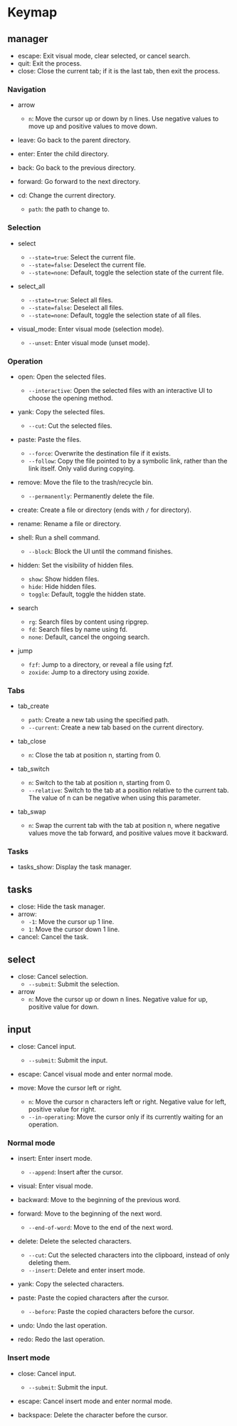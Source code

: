 # Keymap

## manager

- escape: Exit visual mode, clear selected, or cancel search.
- quit: Exit the process.
- close: Close the current tab; if it is the last tab, then exit the process.

### Navigation

- arrow

  - `n`: Move the cursor up or down by n lines. Use negative values to move up and positive values to move down.

- leave: Go back to the parent directory.
- enter: Enter the child directory.
- back: Go back to the previous directory.
- forward: Go forward to the next directory.
- cd: Change the current directory.

  - `path`: the path to change to.

### Selection

- select

  - `--state=true`: Select the current file.
  - `--state=false`: Deselect the current file.
  - `--state=none`: Default, toggle the selection state of the current file.

- select_all

  - `--state=true`: Select all files.
  - `--state=false`: Deselect all files.
  - `--state=none`: Default, toggle the selection state of all files.

- visual_mode: Enter visual mode (selection mode).

  - `--unset`: Enter visual mode (unset mode).

### Operation

- open: Open the selected files.

  - `--interactive`: Open the selected files with an interactive UI to choose the opening method.

- yank: Copy the selected files.

  - `--cut`: Cut the selected files.

- paste: Paste the files.

  - `--force`: Overwrite the destination file if it exists.
  - `--follow`: Copy the file pointed to by a symbolic link, rather than the link itself. Only valid during copying.

- remove: Move the file to the trash/recycle bin.

  - `--permanently`: Permanently delete the file.

- create: Create a file or directory (ends with `/` for directory).
- rename: Rename a file or directory.
- shell: Run a shell command.

  - `--block`: Block the UI until the command finishes.

- hidden: Set the visibility of hidden files.

  - `show`: Show hidden files.
  - `hide`: Hide hidden files.
  - `toggle`: Default, toggle the hidden state.

- search

  - `rg`: Search files by content using ripgrep.
  - `fd`: Search files by name using fd.
  - `none`: Default, cancel the ongoing search.

- jump

  - `fzf`: Jump to a directory, or reveal a file using fzf.
  - `zoxide`: Jump to a directory using zoxide.

### Tabs

- tab_create

  - `path`: Create a new tab using the specified path.
  - `--current`: Create a new tab based on the current directory.

- tab_close

  - `n`: Close the tab at position n, starting from 0.

- tab_switch

  - `n`: Switch to the tab at position n, starting from 0.
  - `--relative`: Switch to the tab at a position relative to the current tab. The value of n can be negative when using this parameter.

- tab_swap

  - `n`: Swap the current tab with the tab at position n, where negative values move the tab forward, and positive values move it backward.

### Tasks

- tasks_show: Display the task manager.

## tasks

- close: Hide the task manager.
- arrow:
  - `-1`: Move the cursor up 1 line.
  - `1`: Move the cursor down 1 line.
- cancel: Cancel the task.

## select

- close: Cancel selection.
  - `--submit`: Submit the selection.
- arrow
  - `n`: Move the cursor up or down n lines. Negative value for up, positive value for down.

## input

- close: Cancel input.

  - `--submit`: Submit the input.

- escape: Cancel visual mode and enter normal mode.
- move: Move the cursor left or right.

  - `n`: Move the cursor n characters left or right. Negative value for left, positive value for right.
  - `--in-operating`: Move the cursor only if its currently waiting for an operation.

### Normal mode

- insert: Enter insert mode.

  - `--append`: Insert after the cursor.

- visual: Enter visual mode.
- backward: Move to the beginning of the previous word.
- forward: Move to the beginning of the next word.

  - `--end-of-word`: Move to the end of the next word.

- delete: Delete the selected characters.

  - `--cut`: Cut the selected characters into the clipboard, instead of only deleting them.
  - `--insert`: Delete and enter insert mode.

- yank: Copy the selected characters.
- paste: Paste the copied characters after the cursor.

  - `--before`: Paste the copied characters before the cursor.

- undo: Undo the last operation.
- redo: Redo the last operation.

### Insert mode

- close: Cancel input.

  - `--submit`: Submit the input.

- escape: Cancel insert mode and enter normal mode.
- backspace: Delete the character before the cursor.
